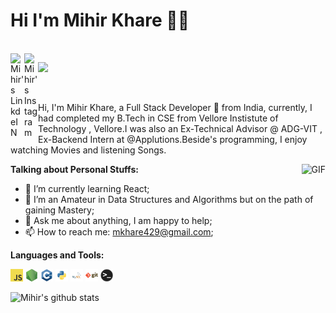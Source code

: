 # Hi I'm Mihir Khare 👋🏻

<br/>

<a href="www.linkedin.com/in/mihir-khare-b91444182">
  <img align="left" alt="Mihir's LinkdeIN" width="22px" src="https://cdn.jsdelivr.net/npm/simple-icons@v3/icons/linkedin.svg" />
</a>
<a href="https://www.instagram.com/mkhare429/">
  <img align="left" alt="Mihir's Instagram" width="22px" src="https://cdn.jsdelivr.net/npm/simple-icons@v3/icons/instagram.svg" />
</a>

![](https://visitor-badge.glitch.me/badge?page_id=Mihir-Khare429)

<br />

Hi, I'm Mihir Khare, a Full Stack Developer 🚀 from India, currently, I had completed my B.Tech in CSE from Vellore Instistute of Technology , Vellore.I was also an Ex-Technical Advisor @ ADG-VIT , Ex-Backend Intern at @Applutions.Beside's programming, I enjoy watching Movies and listening Songs.

  <img align="right" alt="GIF" src="https://media.giphy.com/media/836HiJc7pgzy8iNXCn/giphy.gif" />
  
**Talking about Personal Stuffs:**

- 🌱 I’m currently learning React; 
- 🤔 I’m an Amateur in Data Structures and Algorithms but on the path of gaining Mastery;
- 💬 Ask me about anything, I am happy to help;
- 📫 How to reach me: mkhare429@gmail.com;

**Languages and Tools:**  

<code><img height="20" src="https://raw.githubusercontent.com/github/explore/80688e429a7d4ef2fca1e82350fe8e3517d3494d/topics/javascript/javascript.png"></code>
<code><img height="20" src="https://raw.githubusercontent.com/github/explore/80688e429a7d4ef2fca1e82350fe8e3517d3494d/topics/nodejs/nodejs.png"></code>
<code><img height="20" src="https://raw.githubusercontent.com/github/explore/80688e429a7d4ef2fca1e82350fe8e3517d3494d/topics/cpp/cpp.png"></code>
<code><img height="20" src="https://raw.githubusercontent.com/github/explore/80688e429a7d4ef2fca1e82350fe8e3517d3494d/topics/python/python.png"></code>
<code><img height="20" src="https://raw.githubusercontent.com/github/explore/80688e429a7d4ef2fca1e82350fe8e3517d3494d/topics/mysql/mysql.png"></code>
<code><img height="20" src="https://raw.githubusercontent.com/github/explore/80688e429a7d4ef2fca1e82350fe8e3517d3494d/topics/git/git.png"></code>
<code><img height="20" src="https://raw.githubusercontent.com/github/explore/80688e429a7d4ef2fca1e82350fe8e3517d3494d/topics/terminal/terminal.png"></code>



![Mihir's github stats](https://github-readme-stats.vercel.app/api?username=Mihir-Khare429&show_icons=true&hide_border=true)


